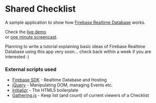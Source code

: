 Shared Checklist
====================

A sample application to show how [Firebase Realtime Database](https://firebase.google.com/docs/database) works.

Check the [live demo](https://fir-app-4125e.firebaseapp.com/)   
or [one minute screencast](https://youtu.be/buqgHLBe48A).

Planning to write a tutorial explaining basic ideas of Firebase Realtime Database using this app very soon... check back within a week if you are interested :)

### External scripts used

* [Firebase SDK](https://firebase.google.com) - Realtime Database and Hosting
* [jQuery](https://jquery.com) - Manipulating DOM, managing Events etc. 
* [Initializr](http://www.initializr.com/) - The HTML5 boilerplate 
* [Gathering.js](https://gist.github.com/ajaxray/17d6ec5107d2f816cc8a284ce4d7242e) - Keep list (and count) of current viewers of a Checklist